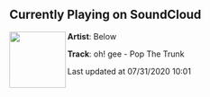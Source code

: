 ## Currently Playing on SoundCloud

[<img align="left" width="100" src="https://i1.sndcdn.com/artworks-ue9nkCGrRIous393-3HYItA-t50x50.jpg">](https://soundcloud.com/below_the_surface/oh-gee-pop-the-trunk)

**Artist**: Below 

**Track**: oh! gee - Pop The Trunk

Last updated at 07/31/2020 10:01
